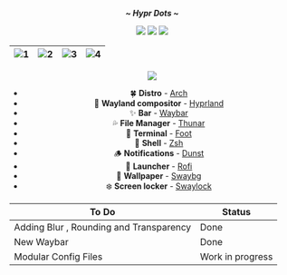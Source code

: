 <div align="center">
  <p></p>
  <p><b><i> ~ Hypr Dots ~ </i></b></p>
  <img src="https://img.shields.io/github/last-commit/cybersnake223/Hypr?color=%23c4a7e7&style=for-the-badge">
  <img src="https://img.shields.io/github/repo-size/cybersnake223/Hypr?color=%23c4a7e7&style=for-the-badge">
  <img src="https://img.shields.io/github/stars/cybersnake223/Hypr?color=%23c4a7e7&style=for-the-badge">
</div>


<p></p>

| ![1](img1.png) | ![2](img2.png) | ![3](img3.png) | ![4](img4.png)
| --- | --- | --- | --- |


<div align="center"><img src="https://raw.githubusercontent.com/catppuccin/catppuccin/main/assets/footers/gray0_ctp_on_line.png"></div>

<div align="center">
  <p></p>
  
  - 🍀 **Distro** - [Arch](https://archlinux.org/) 
  - 🌼 **Wayland compositor** - [Hyprland](https://hyprland.org/) 
  - ✨ **Bar** - [Waybar](https://github.com/Alexays/Waybar) 
  - 💦 **File Manager** - [Thunar](https://gitlab.xfce.org/xfce/thunar) 
  - 🌷 **Terminal** - [Foot](https://github.com/DanteAlighierin/foot) 
  - 🍄 **Shell** - [Zsh](https://zsh.sourceforge.io/) 
  - 🪵 **Notifications** - [Dunst](https://github.com/emersion/mako) 
  - 🌻 **Launcher** - [Rofi](https://github.com/lbonn/rofi) 
  - 🍁 **Wallpaper** - [Swaybg](https://github.com/swaywm/swaybg) 
  - ❄️ **Screen locker** - [Swaylock](https://github.com/swaywm/swaylock) 
</div>  
  
  
| To Do | Status |
|---|---|
| Adding Blur , Rounding and Transparency | Done |
| New Waybar | Done |
| Modular Config Files | Work in progress |
